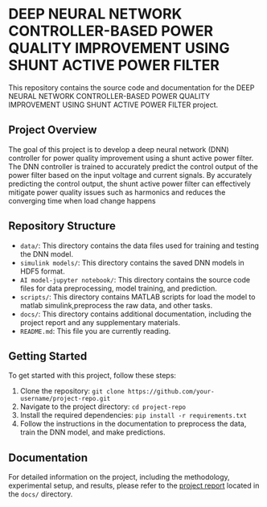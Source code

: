 # DEEP NEURAL NETWORK CONTROLLER-BASED POWER QUALITY IMPROVEMENT USING SHUNT ACTIVE POWER FILTER

This repository contains the source code and documentation for the DEEP NEURAL NETWORK CONTROLLER-BASED POWER QUALITY IMPROVEMENT USING SHUNT ACTIVE POWER FILTER project.

## Project Overview

The goal of this project is to develop a deep neural network (DNN) controller for power quality improvement using a shunt active power filter. The DNN controller is trained to accurately predict the control output of the power filter based on the input voltage and current signals. By accurately predicting the control output, the shunt active power filter can effectively mitigate power quality issues such as harmonics and reduces the converging time when load change happens

## Repository Structure

- `data/`: This directory contains the data files used for training and testing the DNN model.
- `simulink models/`: This directory contains the saved DNN models in HDF5 format.
- `AI model-jupyter notebook/`: This directory contains the source code files for data preprocessing, model training, and prediction.
- `scripts/`: This directory contains MATLAB scripts for load the model to matlab simulink,preprocess the raw data, and other tasks.
- `docs/`: This directory contains additional documentation, including the project report and any supplementary materials.
- `README.md`: This file you are currently reading.

## Getting Started

To get started with this project, follow these steps:

1. Clone the repository: `git clone https://github.com/your-username/project-repo.git`
2. Navigate to the project directory: `cd project-repo`
3. Install the required dependencies: `pip install -r requirements.txt`
4. Follow the instructions in the documentation to preprocess the data, train the DNN model, and make predictions.

## Documentation

For detailed information on the project, including the methodology, experimental setup, and results, please refer to the [project report](docs/project_report.pdf) located in the `docs/` directory.
